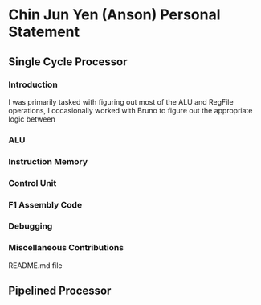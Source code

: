 # Chin Jun Yen (Anson) Personal Statement 

## Single Cycle Processor 

### Introduction
I was primarily tasked with figuring out most of the ALU and RegFile operations, I occasionally worked with Bruno to figure out the appropriate logic between 

### ALU 


### Instruction Memory


### Control Unit 



### F1 Assembly Code 



### Debugging 


### Miscellaneous Contributions
README.md file 


## Pipelined Processor





